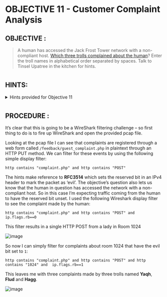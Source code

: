 # OBJECTIVE 11 - Customer Complaint Analysis #

## OBJECTIVE : ##
>A human has accessed the Jack Frost Tower network with a non-compliant host. [Which three trolls complained about the human](Assets/jackfrosttower-network.pcap)? Enter the troll names in alphabetical order separated by spaces. Talk to Tinsel Upatree in the kitchen for hints. 
#  

## HINTS: ##
<details>
  <summary>Hints provided for Objective 11</summary>
  
>-	Different from BPF capture filters, Wireshark's [display filters](https://wiki.wireshark.org/DisplayFilters) can find text with the `contains` keyword - and evil bits with `ip.flags.rb`.
>-	[RFC3514](https://datatracker.ietf.org/doc/html/rfc3514) defines the usage of the "Evil Bit" in IPv4 headers.

</details>

#  

## PROCEDURE : ##

It’s clear that this is going to be a WireShark filtering challenge – so first thing to do is to fire up WireShark and open the provided pcap file.

Looking at the pcap file I can see that complaints are registered through a web form called `/feedback/guest_complaint.php` in plaintext through an HTTP PUT method.  We can filter for these events by using the following simple display filter:
```
http contains "complaint.php" and http contains "POST"
```

The hints make reference to **RFC3514** which sets the reserved bit in an IPv4 header to mark the packet as ‘evil’.  The objective’s question also lets us know that the human in question has accessed the network with a non-compliant host.  So in this case I’m expecting traffic coming from the human to have the reserved bit unset.  I used the following Wireshark display filter to see the complaint made by the human:
```
http contains "complaint.php" and http contains "POST" and  ip.flags.rb==0
```

This filter results in a single HTTP POST from a lady in Room 1024

![image](https://github.com/beta-j/SANS-Holiday-Hack-Challenge-2021/assets/60655500/616aa097-47b9-4a8c-b375-3b4e8801a3f6)

So now I can simply filter for complaints about room 1024 that have the evil bit set to `1`:
```
http contains "complaint.php" and http contains "POST" and http contains "1024" and  ip.flags.rb==1 
```

This leaves me with three complaints made by three trolls named **Yaqh**, **Flud** and **Hagg**.

![image](https://github.com/beta-j/SANS-Holiday-Hack-Challenge-2021/assets/60655500/11ff3206-9c41-46cb-9fbf-062fd7f1a412)


